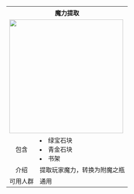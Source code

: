 <div align="right">
  <table>
	  <tr>
	      <th colspan="3">魔力提取</th> 
	  </tr>
	  <tr>
	      <td colspan="3"><img src="https://raw.githubusercontent.com/T-TP/WorldTree-wiki/master/picture/%E7%BB%8F%E9%AA%8C%E6%8F%90%E5%8F%96.png" width="300px" height="300px"/></td>
	  </tr>
	  <tr>
	      <td align="center">包含</td>
	      <td>
          <li>绿宝石块</li>
          <li>青金石块</li>
          <li>书架</li>
        </td>
	  </tr>
	  <tr>
	      <td align="center">介绍</td>
	      <td>提取玩家魔力，转换为附魔之瓶</td>
	  </tr>
	  <tr>
	      <td align="center">可用人群</td>
	      <td>通用</td>
	  </tr>
  </table>
</div>
